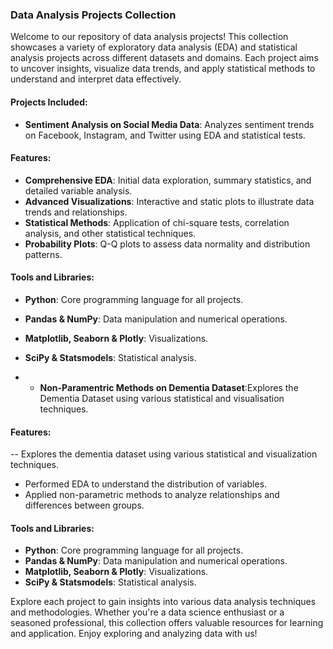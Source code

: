 ### Data Analysis Projects Collection

Welcome to our repository of data analysis projects! This collection showcases a variety of exploratory data analysis (EDA) and statistical analysis projects across different datasets and domains. Each project aims to uncover insights, visualize data trends, and apply statistical methods to understand and interpret data effectively.

#### Projects Included:
- **Sentiment Analysis on Social Media Data**: Analyzes sentiment trends on Facebook, Instagram, and Twitter using EDA and statistical tests.

#### Features:
- **Comprehensive EDA**: Initial data exploration, summary statistics, and detailed variable analysis.
- **Advanced Visualizations**: Interactive and static plots to illustrate data trends and relationships.
- **Statistical Methods**: Application of chi-square tests, correlation analysis, and other statistical techniques.
- **Probability Plots**: Q-Q plots to assess data normality and distribution patterns.

#### Tools and Libraries:
- **Python**: Core programming language for all projects.
- **Pandas & NumPy**: Data manipulation and numerical operations.
- **Matplotlib, Seaborn & Plotly**: Visualizations.
- **SciPy & Statsmodels**: Statistical analysis.

  
- - **Non-Paramentric Methods on Dementia Dataset**:Explores the Dementia Dataset using various statistical and visualisation techniques.

#### Features:
-- Explores the dementia dataset using various statistical and visualization techniques.
- Performed EDA to understand the distribution of variables.
- Applied non-parametric methods to analyze relationships and differences between groups.

#### Tools and Libraries:
- **Python**: Core programming language for all projects.
- **Pandas & NumPy**: Data manipulation and numerical operations.
- **Matplotlib, Seaborn & Plotly**: Visualizations.
- **SciPy & Statsmodels**: Statistical analysis.

Explore each project to gain insights into various data analysis techniques and methodologies. Whether you're a data science enthusiast or a seasoned professional, this collection offers valuable resources for learning and application. Enjoy exploring and analyzing data with us!
